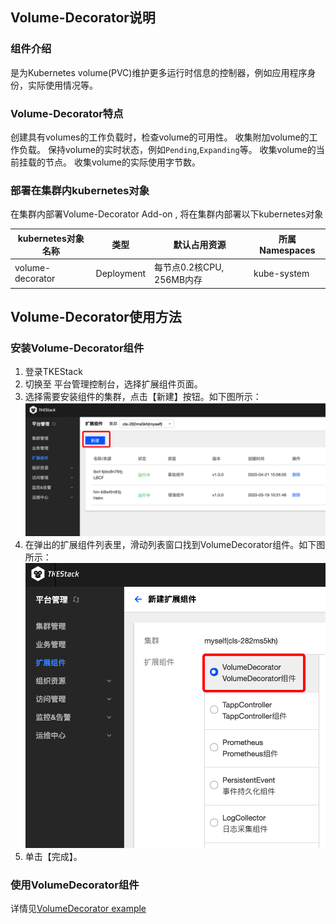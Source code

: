 ## Volume-Decorator说明

### 组件介绍 

是为Kubernetes volume(PVC)维护更多运行时信息的控制器，例如应用程序身份，实际使用情况等。

### Volume-Decorator特点

创建具有volumes的工作负载时，检查volume的可用性。
收集附加volume的工作负载。
保持volume的实时状态，例如`Pending`,`Expanding`等。
收集volume的当前挂载的节点。
收集volume的实际使用字节数。


### 部署在集群内kubernetes对象

在集群内部署Volume-Decorator Add-on , 将在集群内部署以下kubernetes对象

| kubernetes对象名称 | 类型 | 默认占用资源 | 所属Namespaces |
| ----------------- | --- | ---------- | ------------- |
| volume-decorator |Deployment |每节点0.2核CPU, 256MB内存|kube-system|

## Volume-Decorator使用方法

### 安装Volume-Decorator组件

1. 登录TKEStack
2. 切换至 平台管理控制台，选择扩展组件页面。
3. 选择需要安装组件的集群，点击【新建】按钮。如下图所示：
![新建组件](images/新建扩展组件.png)
4. 在弹出的扩展组件列表里，滑动列表窗口找到VolumeDecorator组件。如下图所示：
![VolumeDecorator组件](images/VolumeDecorator.png)
5. 单击【完成】。

### 使用VolumeDecorator组件

详情见[VolumeDecorator example](https://github.com/tkestack/volume-decorator/tree/master/examples)

